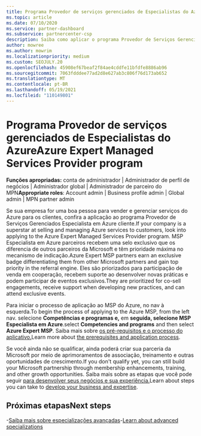 ```yaml
---
title: Programa Provedor de serviços gerenciados de Especialistas do Azure
ms.topic: article
ms.date: 07/10/2020
ms.service: partner-dashboard
ms.subservice: partnercenter-csp
description: Saiba como aplicar o programa Provedor de Serviços Gerenciados Especialista em Azure para se destacar de outros parceiros e obter a prioridade máxima no mecanismo de indicação.
author: mowree
ms.author: mowrim
ms.localizationpriority: medium
ms.custom: SEOJULY.20
ms.openlocfilehash: 45908ef67beaf2f84ae4cddfe11bfdfe8886ab96
ms.sourcegitcommit: 7063fdddee77ad2d8e627ab3c806f76d173ab652
ms.translationtype: MT
ms.contentlocale: pt-BR
ms.lasthandoff: 05/19/2021
ms.locfileid: "110149801"
---
```

# <a name="azure-expert-managed-services-provider-program"></a><span data-ttu-id="cf3b2-103">Programa Provedor de serviços gerenciados de Especialistas do Azure</span><span class="sxs-lookup"><span data-stu-id="cf3b2-103">Azure Expert Managed Services Provider program</span></span>

<span data-ttu-id="cf3b2-104">**Funções apropriadas:** conta de administrador | Administrador de perfil de negócios | Administrador global | Administrador de parceiro do MPN</span><span class="sxs-lookup"><span data-stu-id="cf3b2-104">**Appropriate roles**: Account admin | Business profile admin | Global admin | MPN partner admin</span></span>

<span data-ttu-id="cf3b2-105">Se sua empresa for uma boa pessoa para vender e gerenciar serviços do Azure para os clientes, confira a aplicação ao programa Provedor de Serviços Gerenciados Especialista em Azure cliente.</span><span class="sxs-lookup"><span data-stu-id="cf3b2-105">If your company is a superstar at selling and managing Azure services to customers, look into applying to the Azure Expert Managed Services Provider program.</span></span> <span data-ttu-id="cf3b2-106">MSP Especialista em Azure parceiros recebem uma selo exclusivo que os diferencia de outros parceiros da Microsoft e têm prioridade máxima no mecanismo de indicação.</span><span class="sxs-lookup"><span data-stu-id="cf3b2-106">Azure Expert MSP partners earn an exclusive badge differentiating them from other Microsoft partners and gain top priority in the referral engine.</span></span> <span data-ttu-id="cf3b2-107">Eles são priorizados para participação de venda em cooperação, recebem suporte ao desenvolver novas práticas e podem participar de eventos exclusivos.</span><span class="sxs-lookup"><span data-stu-id="cf3b2-107">They are prioritized for co-sell engagements, receive support when developing new practices, and can attend exclusive events.</span></span>

<span data-ttu-id="cf3b2-108">Para iniciar o processo de aplicação ao MSP do Azure, no nav à esquerda.</span><span class="sxs-lookup"><span data-stu-id="cf3b2-108">To begin the process of applying to the Azure MSP, from the left nav.</span></span> <span data-ttu-id="cf3b2-109">selecione **Competências e programas e,** em **seguida, selecione MSP Especialista em Azure**.</span><span class="sxs-lookup"><span data-stu-id="cf3b2-109">select **Competencies and programs** and then select **Azure Expert MSP**.</span></span> <span data-ttu-id="cf3b2-110">Saiba mais sobre [os pré-requisitos e o processo do aplicativo.](https://partner.microsoft.com/membership/azure-expert-msp)</span><span class="sxs-lookup"><span data-stu-id="cf3b2-110">Learn more about [the prerequisites and application process](https://partner.microsoft.com/membership/azure-expert-msp).</span></span> 

<span data-ttu-id="cf3b2-111">Se você ainda não se qualificar, ainda poderá criar sua parceria da Microsoft por meio de aprimoramentos de associação, treinamento e outras oportunidades de crescimento.</span><span class="sxs-lookup"><span data-stu-id="cf3b2-111">If you don't qualify yet, you can still build your Microsoft partnership through membership enhancements, training, and other growth opportunities.</span></span>
<span data-ttu-id="cf3b2-112">Saiba mais sobre as etapas que você pode seguir [para desenvolver seus negócios e sua experiência.](https://partner.microsoft.com/membership/azure-expert-msp)</span><span class="sxs-lookup"><span data-stu-id="cf3b2-112">Learn about steps you can take to [develop your business and expertise](https://partner.microsoft.com/membership/azure-expert-msp).</span></span>

## <a name="next-steps"></a><span data-ttu-id="cf3b2-113">Próximas etapas</span><span class="sxs-lookup"><span data-stu-id="cf3b2-113">Next steps</span></span>

<span data-ttu-id="cf3b2-114">-[Saiba mais sobre especializações avançadas](advanced-specializations.md)</span><span class="sxs-lookup"><span data-stu-id="cf3b2-114">-[Learn about advanced specializations](advanced-specializations.md)</span></span>
